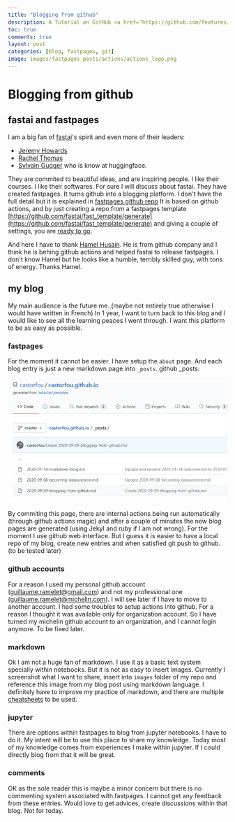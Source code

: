 ```yaml
---
title: "Blogging from github"
description: A Tutorial on GitHub <a href="https://github.com/features/actions">Actions</a> For Data Scientists
toc: true
comments: true
layout: post
categories: [blog, fastpages, git]
image: images/fastpages_posts/actions/actions_logo.png
---
```


# Blogging from github

## fastai and fastpages
I am a big fan of [fastai](https://www.fast.ai/)'s spirit and even more of their leaders: 
- [Jeremy Howards](https://www.fast.ai/about/#jeremy)
- [Rachel Thomas](https://www.fast.ai/about/#rachel)
- [Sylvain Gugger](https://www.fast.ai/about/#sylvain) who is know at huggingface.

They are commited to beautiful ideas, and are inspiring people.
I like their courses. I like their softwares. For sure I will discuss about fastai.
They have created fastpages. It turns github into a blogging platform. I don't have the full detail but it is explained in [fastpages github repo](https://github.com/fastai/fastpages)
It is based on github actions, and by just creating a repo from a fastpages template [https://github.com/fastai/fast_template/generate](https://github.com/fastai/fast_template/generate) and giving a couple of settings, you are [ready to go](https://github.com/fastai/fastpages#setup-instructions).

And here I have to thank [Hamel Husain](https://twitter.com/hamelhusain). He is from github company and I think he is behing github actions and helped fastai to release fastpages. I don't know Hamel but he looks like a humble, terribly skilled guy, with tons of energy. Thanks Hamel.

## my blog
My main audience is the future me. (maybe not entirely true otherwise I would have written in French)
In 1 year, I want to turn back to this blog and I would like to see all the learning peaces I went through.
I want this platform to be as easy as possible.

### fastpages
For the moment it cannot be easier. I have setup the `about` page. And each blog entry is just a new markdown page into `_posts`.
github _posts:

![github _posts](/images/2020-09-09.jpg "github _posts")


By commiting this page, there are internal actions being run automatically (through github actions magic) and after a couple of minutes the new blog pages are generated (using Jekyl and ruby if I am not wrong).
For the moment I use github web interface. But I guess it is easier to have a local repo of my blog, create new entries and when satisfied git push to github. (to be tested later)

### github accounts
For a reason I used my personal github account (guillaume.ramelet@gmail.com) and not my professional one (guillaume.ramelet@michelin.com).
I will see later if I have to move to another account. I had some troubles to setup actions into github. For a reason I thought it was available only for organization account. So I have turned my michelin github account to an organization, and I cannot login anymore. To be fixed later.

### markdown
Ok I am not a huge fan of markdown.
I use it as a basic text system specially within notebooks.
But it is not as easy to insert images. Currently I screenshot what I want to share, insert into `images` folder of my repo and reference this image from my blog post using markdown language.
I definitely have to improve my practice of markdown, and there are multiple [cheatsheets](https://github.com/adam-p/markdown-here/wiki/Markdown-Cheatsheet) to be used.

### jupyter
There are options within fastpages to blog from jupyter notebooks. I have to do it.
My intent will be to use this place to share my knowledge. Today most of my knowledge comes from experiences I make within jupyter. If I could directly blog from that it will be great.

### comments
OK as the sole reader this is maybe a minor concern but there is no commenting system associated with fastpages. I cannot get any feedback from these entries. Would love to get advices, create discussions within that blog. Not for today.
